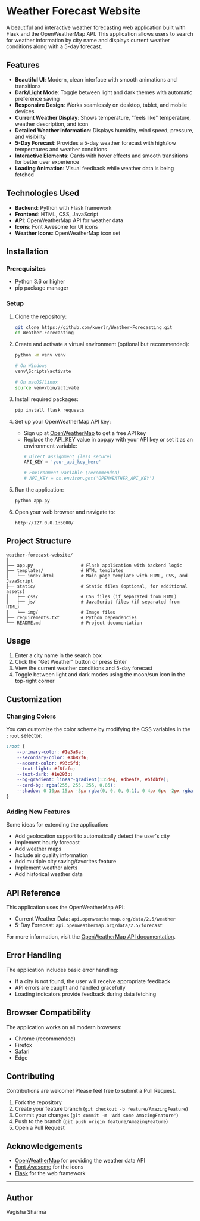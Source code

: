 # Weather Forecast Website

A beautiful and interactive weather forecasting web application built with Flask and the OpenWeatherMap API. This application allows users to search for weather information by city name and displays current weather conditions along with a 5-day forecast.


## Features

- **Beautiful UI**: Modern, clean interface with smooth animations and transitions
- **Dark/Light Mode**: Toggle between light and dark themes with automatic preference saving
- **Responsive Design**: Works seamlessly on desktop, tablet, and mobile devices
- **Current Weather Display**: Shows temperature, "feels like" temperature, weather description, and icon
- **Detailed Weather Information**: Displays humidity, wind speed, pressure, and visibility
- **5-Day Forecast**: Provides a 5-day weather forecast with high/low temperatures and weather conditions
- **Interactive Elements**: Cards with hover effects and smooth transitions for better user experience
- **Loading Animation**: Visual feedback while weather data is being fetched

## Technologies Used

- **Backend**: Python with Flask framework
- **Frontend**: HTML, CSS, JavaScript
- **API**: OpenWeatherMap API for weather data
- **Icons**: Font Awesome for UI icons
- **Weather Icons**: OpenWeatherMap icon set

## Installation

### Prerequisites

- Python 3.6 or higher
- pip package manager

### Setup

1. Clone the repository:
   ```bash
   git clone https://github.com/kwerlr/Weather-Forecasting.git
   cd Weather-Forecasting
   ```

2. Create and activate a virtual environment (optional but recommended):
   ```bash
   python -m venv venv
   
   # On Windows
   venv\Scripts\activate
   
   # On macOS/Linux
   source venv/bin/activate
   ```

3. Install required packages:
   ```bash
   pip install flask requests
   ```

4. Set up your OpenWeatherMap API key:
   - Sign up at [OpenWeatherMap](https://openweathermap.org/api) to get a free API key
   - Replace the API_KEY value in app.py with your API key or set it as an environment variable:
     ```python
     # Direct assignment (less secure)
     API_KEY = 'your_api_key_here'
     
     # Environment variable (recommended)
     # API_KEY = os.environ.get('OPENWEATHER_API_KEY')
     ```

5. Run the application:
   ```bash
   python app.py
   ```

6. Open your web browser and navigate to:
   ```
   http://127.0.0.1:5000/
   ```

## Project Structure

```
weather-forecast-website/
│
├── app.py                  # Flask application with backend logic
├── templates/              # HTML templates
│   └── index.html          # Main page template with HTML, CSS, and JavaScript
├── static/                 # Static files (optional, for additional assets)
│   ├── css/                # CSS files (if separated from HTML)
│   ├── js/                 # JavaScript files (if separated from HTML)
│   └── img/                # Image files
├── requirements.txt        # Python dependencies
└── README.md               # Project documentation
```

## Usage

1. Enter a city name in the search box
2. Click the "Get Weather" button or press Enter
3. View the current weather conditions and 5-day forecast
4. Toggle between light and dark modes using the moon/sun icon in the top-right corner

## Customization

### Changing Colors

You can customize the color scheme by modifying the CSS variables in the `:root` selector:

```css
:root {
    --primary-color: #1e3a8a;
    --secondary-color: #3b82f6;
    --accent-color: #93c5fd;
    --text-light: #f8fafc;
    --text-dark: #1e293b;
    --bg-gradient: linear-gradient(135deg, #dbeafe, #bfdbfe);
    --card-bg: rgba(255, 255, 255, 0.85);
    --shadow: 0 10px 15px -3px rgba(0, 0, 0, 0.1), 0 4px 6px -2px rgba(0, 0, 0, 0.05);
}
```

### Adding New Features

Some ideas for extending the application:

- Add geolocation support to automatically detect the user's city
- Implement hourly forecast
- Add weather maps
- Include air quality information
- Add multiple city saving/favorites feature
- Implement weather alerts
- Add historical weather data

## API Reference

This application uses the OpenWeatherMap API:

- Current Weather Data: `api.openweathermap.org/data/2.5/weather`
- 5-Day Forecast: `api.openweathermap.org/data/2.5/forecast`

For more information, visit the [OpenWeatherMap API documentation](https://openweathermap.org/api).

## Error Handling

The application includes basic error handling:

- If a city is not found, the user will receive appropriate feedback
- API errors are caught and handled gracefully
- Loading indicators provide feedback during data fetching

## Browser Compatibility

The application works on all modern browsers:

- Chrome (recommended)
- Firefox
- Safari
- Edge

## Contributing

Contributions are welcome! Please feel free to submit a Pull Request.

1. Fork the repository
2. Create your feature branch (`git checkout -b feature/AmazingFeature`)
3. Commit your changes (`git commit -m 'Add some AmazingFeature'`)
4. Push to the branch (`git push origin feature/AmazingFeature`)
5. Open a Pull Request


## Acknowledgements

- [OpenWeatherMap](https://openweathermap.org/) for providing the weather data API
- [Font Awesome](https://fontawesome.com/) for the icons
- [Flask](https://flask.palletsprojects.com/) for the web framework

---

## Author
Vagisha Sharma
